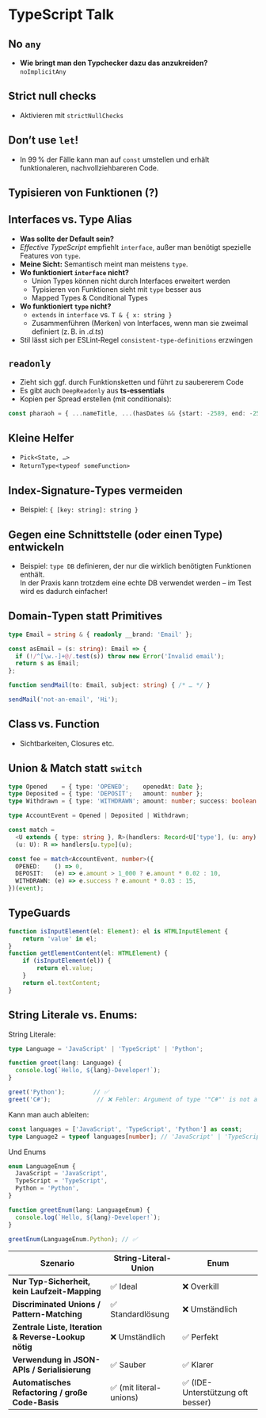 # TypeScript Talk

## No `any`
- **Wie bringt man den Typchecker dazu das anzukreiden?**  
  `noImplicitAny`

## Strict null checks
- Aktivieren mit `strictNullChecks`

## Don’t use `let`!
- In 99 % der Fälle kann man auf `const` umstellen und erhält funktionaleren, nachvollziehbareren Code.

## Typisieren von Funktionen (?)

## Interfaces vs. Type Alias
- **Was sollte der Default sein?**
- *Effective TypeScript* empfiehlt `interface`, außer man benötigt spezielle Features von `type`.
- **Meine Sicht:** Semantisch meint man meistens `type`.
- **Wo funktioniert `interface` nicht?**
  - Union Types können nicht durch Interfaces erweitert werden
  - Typisieren von Funktionen sieht mit `type` besser aus
  - Mapped Types & Conditional Types
- **Wo funktioniert `type` nicht?**
  - `extends` in `interface` vs. `T & { x: string }`
  - Zusammenführen (Merken) von Interfaces, wenn man sie zweimal definiert (z. B. in *.d.ts*)
- Stil lässt sich per ESLint‑Regel `consistent-type-definitions` erzwingen

## `readonly`
- Zieht sich ggf. durch Funktionsketten und führt zu saubererem Code
- Es gibt auch `DeepReadonly` aus **ts‑essentials**
- Kopien per Spread erstellen (mit conditionals):

```ts
const pharaoh = { ...nameTitle, ...(hasDates && {start: -2589, end: -2566})};
``` 

## Kleine Helfer
- `Pick<State, …>`
- `ReturnType<typeof someFunction>`

## Index‑Signature‑Types vermeiden
- Beispiel: `{ [key: string]: string }`

## Gegen eine Schnittstelle (oder einen Type) entwickeln
- Beispiel: `type DB` definieren, der nur die wirklich benötigten Funktionen enthält.  
  In der Praxis kann trotzdem eine echte DB verwendet werden – im Test wird es dadurch einfacher!

## Domain‑Typen statt Primitives

```ts
type Email = string & { readonly __brand: 'Email' };

const asEmail = (s: string): Email => {
  if (!/^[\w.-]+@/.test(s)) throw new Error('Invalid email');
  return s as Email;
};

function sendMail(to: Email, subject: string) { /* … */ }

sendMail('not-an-email', 'Hi');
```

## Class vs. Function
- Sichtbarkeiten, Closures etc.

## Union & Match statt `switch`

```ts
type Opened    = { type: 'OPENED';    openedAt: Date };
type Deposited = { type: 'DEPOSIT';   amount: number };
type Withdrawn = { type: 'WITHDRAWN'; amount: number; success: boolean };

type AccountEvent = Opened | Deposited | Withdrawn;

const match =
  <U extends { type: string }, R>(handlers: Record<U['type'], (u: any) => R>) =>
  (u: U): R => handlers[u.type](u);

const fee = match<AccountEvent, number>({
  OPENED:    () => 0,
  DEPOSIT:   (e) => e.amount > 1_000 ? e.amount * 0.02 : 10,
  WITHDRAWN: (e) => e.success ? e.amount * 0.03 : 15,
})(event);
```

## TypeGuards

```ts
function isInputElement(el: Element): el is HTMLInputElement {
	return 'value' in el;
}
function getElementContent(el: HTMLElement) {
	if (isInputElement(el)) {
		return el.value;
	}
	return el.textContent;
}
```

## String Literale vs. Enums:

String Literale:

```ts
type Language = 'JavaScript' | 'TypeScript' | 'Python';

function greet(lang: Language) {
  console.log(`Hello, ${lang}-Developer!`);
}

greet('Python');        // ✅
greet('C#');             // ❌ Fehler: Argument of type '"C#"' is not assignable to parameter of type 'Language'.
```

Kann man auch ableiten:

```ts
const languages = ['JavaScript', 'TypeScript', 'Python'] as const;
type Language2 = typeof languages[number]; // 'JavaScript' | 'TypeScript' | 'Python'
```

Und Enums
```ts
enum LanguageEnum {
  JavaScript = 'JavaScript',
  TypeScript = 'TypeScript',
  Python = 'Python',
}

function greetEnum(lang: LanguageEnum) {
  console.log(`Hello, ${lang}-Developer!`);
}

greetEnum(LanguageEnum.Python); // ✅
```

| Szenario                                             | String-Literal-Union         | Enum                             |
|------------------------------------------------------|-------------------------------|----------------------------------|
| **Nur Typ-Sicherheit, kein Laufzeit-Mapping**        | ✅ Ideal                      | ❌ Overkill                      |
| **Discriminated Unions / Pattern-Matching**          | ✅ Standardlösung             | ❌ Umständlich                   |
| **Zentrale Liste, Iteration & Reverse-Lookup nötig** | ❌ Umständlich                | ✅ Perfekt                       |
| **Verwendung in JSON-APIs / Serialisierung**         | ✅ Sauber                     | ✅ Klarer                        |
| **Automatisches Refactoring / große Code-Basis**     | ✅ (mit literal-unions)       | ✅ (IDE-Unterstützung oft besser) |

